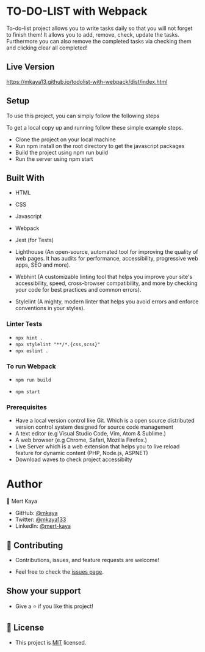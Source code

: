 # TO-DO-LIST with Webpack

To-do-list project allows you to write tasks daily so that you will not forget to finish them! It allows you to add, remove, check, update the tasks. Furthermore you can also remove the completed tasks via checking them and clicking clear all completed!

## Live Version

https://mkaya13.github.io/todolist-with-webpack/dist/index.html

## Setup

To use this project, you can simply follow the following steps

To get a local copy up and running follow these simple example steps.

- Clone the project on your local machine
- Run npm install on the root directory to get the javascript packages
- Build the project using npm run build
- Run the server using npm start

## Built With

- HTML

- CSS

- Javascript

- Webpack

- Jest (for Tests)

- Lighthouse (An open-source, automated tool for improving the quality of web pages. It has audits for performance, accessibility, progressive web apps, SEO and more).

- Webhint (A customizable linting tool that helps you improve your site's accessibility, speed, cross-browser compatibility, and more by checking your code for best practices and common errors).

- Stylelint (A mighty, modern linter that helps you avoid errors and enforce conventions in your styles).

### Linter Tests

- `npx hint .`
- `npx stylelint "**/*.{css,scss}"`
- `npx eslint .`

### To run Webpack

- `npm run build`

- `npm start`

### Prerequisites

- Have a local version control like Git. Which is a open source distributed version control system designed for source code management
- A text editor (e.g Visual Studio Code, Vim, Atom & Sublime.)
- A web browser (e.g Chrome, Safari, Mozilla Firefox.)
- Live Server which is a web extension that helps you to live reload feature for dynamic content (PHP, Node.js, ASPNET)
- Download waves to check project accessibilty

# Author

👤 Mert Kaya

- GitHub: [@mkaya](https://github.com/mkaya13)
- Twitter: [@mkaya133](https://twitter.com/mkaya133)
- LinkedIn: [@mert-kaya](https://www.linkedin.com/in/mert-kaya-0732b717b/)

## 🤝 Contributing

- Contributions, issues, and feature requests are welcome!

- Feel free to check the [issues page](https://github.com/V-Blaze/Awesome_Books/issues).

## Show your support

- Give a ⭐️ if you like this project!

## 📝 License

- This project is [MIT](./LICENSE) licensed.
